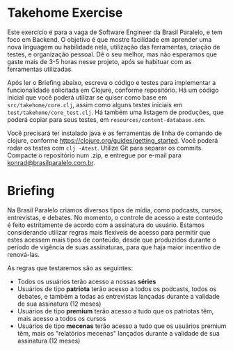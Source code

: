 # Takehome Exercise

Este exercício é para a vaga de Software Engineer da Brasil Paralelo, e tem foco
em Backend. O objetivo é que mostre facilidade em aprender uma nova linguagem ou
habilidade nela, utilização das ferramentas, criação de testes, e organização
pessoal. Dê o seu melhor, mas não esperamos que gaste mais de 3-5 horas nesse
projeto, após se habituar com as ferramentas utilizadas.

Após ler o Briefing abaixo, escreva o código e testes para implementar a
funcionalidade solicitada em Clojure, conforme repositório. Há um código inicial
que você poderá utilizar se quiser como base em `src/takehome/core.clj`, assim
como alguns testes iniciais em `test/takehome/core_test.clj`. Há também uma
listagem de produções, que poderá copiar para seus testes, em
`resources/content-database.edn`.

Você precisará ter instalado java e as ferramentas de linha de comando de
clojure, conforme https://clojure.org/guides/getting_started. Você poderá rodar
os testes com `clj -Atest`. Utilize Git para separar os commits. Compacte o
repositório num .zip, e entregue por e-mail para konrad@brasilparalelo.com.br.

# Briefing

Na Brasil Paralelo criamos diversos tipos de mídia, como podcasts, cursos,
entrevistas, e debates. No momento, o controle de acesso a este conteúdo é feito
estritamente de acordo com a assinatura do usuário. Estamos considerando
utilizar regras mais flexíveis de acesso para permitir que estes acessem mais
tipos de conteúdo, desde que produzidos durante o período de vigência de suas
assinaturas, para que haja maior incentivo de renová-las.

As regras que testaremos são as seguintes:
- Todos os usuários terão acesso a nossas **séries**
- Usuários de tipo **patriota** terão acesso a todos os podcasts, todos os
  debates, e também a todas as entrevistas lançadas durante a validade de sua
  assinatura (12 meses)
- Usuários de tipo **premium** terão acesso a tudo que os patriotas têm, mais
  acesso a todos os cursos
- Usuários de tipo **mecenas** terão acesso a tudo que os usuários premium têm,
  mais os "relatórios mecenas" lançados durante a validade de sua assinatura (12
  meses)

